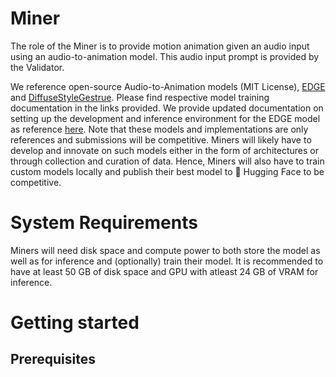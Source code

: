 # Miner
The role of the Miner is to provide motion animation given an audio input using an audio-to-animation model. This audio input prompt is provided by the Validator.

We reference open-source Audio-to-Animation models (MIT License), [EDGE](https://github.com/Stanford-TML/EDGE/tree/main) and [DiffuseStyleGestrue](https://github.com/YoungSeng/DiffuseStyleGesture). Please find respective model training documentation in the links provided. We provide updated documentation on setting up the development and inference environment for the EDGE model as reference [here](./EDGE/README.md). Note that these models and implementations are only references and submissions will be competitive. Miners will likely have to develop and innovate on such models either in the form of architectures or through collection and curation of data. Hence, Miners will also have to train custom models locally and publish their best model to 🤗 Hugging Face to be competitive.


# System Requirements
Miners will need disk space and compute power to both store the model as well as for inference and (optionally) train their model. It is recommended to have at least 50 GB of disk space and GPU with atleast 24 GB of VRAM for inference.

# Getting started
## Prerequisites

